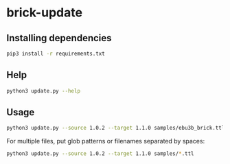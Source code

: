 # brick-update

## Installing dependencies
```bash
pip3 install -r requirements.txt 
```

## Help
```bash
python3 update.py --help     
```

## Usage
```bash
python3 update.py --source 1.0.2 --target 1.1.0 samples/ebu3b_brick.ttl 
```

For multiple files, put glob patterns or filenames separated by spaces:
```bash
python3 update.py --source 1.0.2 --target 1.1.0 samples/*.ttl
```
